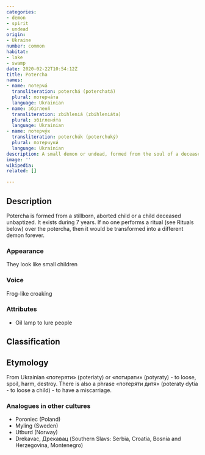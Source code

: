 ```yaml
---
categories:
- demon
- spirit
- undead
origin:
- Ukraine
number: common
habitat:
- lake
- swamp
date: 2020-02-22T10:54:12Z
title: Potercha
names:
- name: потерча́
  transliteration: poterchá (poterchatá)
  plural: потерча́та
  language: Ukrainian
- name: збігленя́
  transliteration: zbihleniá (zbihleniáta)
  plural: збігленя́та
  language: Ukrainian
- name: потерчу́к
  transliteration: poterchúk (poterchuký)
  plural: потерчуки́
  language: Ukrainian
description: A small demon or undead, formed from the soul of a deceased child
image: ''
wikipedia: 
related: []

---
```

## Description

Potercha is formed from a stillborn, aborted child or a child deceased unbaptized. It exists during 7 years. If no one performs a ritual (see Rituals below) over the potercha, then it would be transformed into a different demon forever.

### Appearance

They look like small children

### Voice

Frog-like croaking

### Attributes

* Oil lamp to lure people

## Classification

## Etymology

From Ukrainian «потеряти» (poteriaty) or «потирати» (potyraty) - to loose, spoil, harm, destroy. There is also a phrase «потеряти дитя» (poteraty dytia - to loose a child) - to have a miscarriage.

### Analogues in other cultures

* Poroniec (Poland)
* Myling (Sweden)
* Utburd (Norway)
* Drekavac, Дрекавац (Southern Slavs: Serbia, Croatia, Bosnia and Herzegovina, Montenegro)